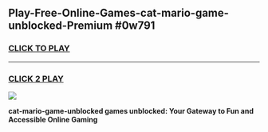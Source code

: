 
## Play-Free-Online-Games-cat-mario-game-unblocked-Premium #0w791
<h3>
<a href="https://premium.freeplayer.one?title=cat-mario-game-unblocked&ref=8M">CLICK TO PLAY</a></h3>
<hr>

<h3>
<a href="https://premium.freeplayer.one?title=cat-mario-game-unblocked&ref=8M">CLICK 2 PLAY</a>
  
</h3>

<a href="https://premium.freeplayer.one?title=cat-mario-game-unblocked&ref=8M"><img src="https://clearcache.store/games.png"></a>


**cat-mario-game-unblocked games unblocked: Your Gateway to Fun and Accessible Online Gaming**
